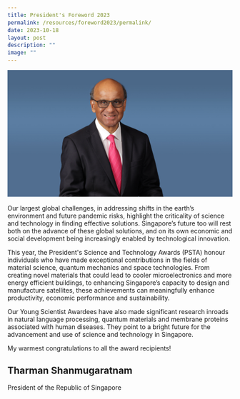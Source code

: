 ```yaml
---
title: President's Foreword 2023
permalink: /resources/foreword2023/permalink/
date: 2023-10-18
layout: post
description: ""
image: ""
---
```

![President Tharman Shanmugaratnam](/images/Presidents%20foreword/tharman-shanmugaratnam-photo.jpg)
<br>

Our largest global challenges, in addressing shifts in the earth’s environment and future pandemic risks, highlight the criticality of science and technology in finding effective solutions. Singapore’s future too will rest both on the advance of these global solutions, and on its own economic and social development being increasingly enabled by technological innovation.  

This year, the President's Science and Technology Awards (PSTA) honour individuals who have made exceptional contributions in the fields of material science, quantum mechanics and space technologies. From creating novel materials that could lead to cooler microelectronics and more energy efficient buildings, to enhancing Singapore’s capacity to design and manufacture satellites, these achievements can meaningfully enhance productivity, economic performance and sustainability.

Our Young Scientist Awardees have also made significant research inroads in natural language processing, quantum materials and membrane proteins associated with human diseases. They point to a bright future for the advancement and use of science and technology in Singapore.

My warmest congratulations to all the award recipients!
 
## **Tharman Shanmugaratnam**
President of the Republic of Singapore
<br>
<br>